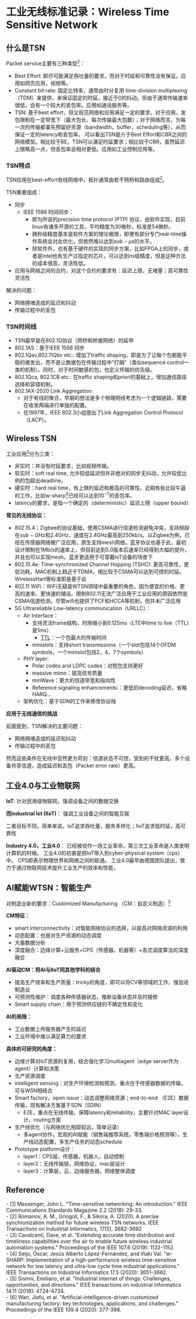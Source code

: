 # 工业无线标准记录：Wireless Time Sensitive Network


## 什么是TSN

Packet service主要有三种类型[<sup>2<sup>](#r1)：
- Best Effort: 即尽可能满足吞吐量的要求，而对于时延和可靠性没有保证。应用如网页应用，视频等。
- Constant bit rate: 固定比特率，通常由时分复用 time-division multiplexing（TDM）来提供，来保证固定的时延，接近于0的抖动。但由于通常传输速率很低，会有一个较大的丢包率。应用如通话服务等。
- TSN: 基于best effort，但又规范网络和应用满足一定的要求。对于应用，发包限制在一定带宽下（最大包长、每次传输最大包数）；对于网络而言，为每一次的传输都事先预留好资源（bandwidth，buffer，scheduling等），从而保证一定的latency和丢包率。
  可以看出TSN是介于Best Effort和CBR之间的网络模型。相比较于BE，TSN可以满足时延要求；相比较于CBR，虽然延迟上限略高一点，但丢包率会相对更低。应用如工业控制应用等。

### TSN特点

TSN应用在best-effort有线网络中，拓扑通常由若干网桥和路由组成[<sup>2<sup>](#r1)。

TSN重要组成：
- 同步
  - IEEE 1588 时间同步：
    - 即为所说的precision time protocol (PTP) 协议，由软件实现，目前linux有诸多开源的工具，平均精度为30微秒，标准差54微秒。
    - 微秒级精度基本是软件方案的理论极限，即便有部分专门real-time操作系统会对此优化，但依然难以达到$sub-\mu s$的水平。
    - 除软件外，也有基于硬件的实现的同步方案，比如FPGA上的同步，或者是intel也有生产过指定的芯片，可以达到$ns$级精度，但是这种方法的成本很高，灵活性低。
- 应用与网络之间的合约，对这个合约的要求有：延迟上限，无堵塞；高可靠性灵活性

解决的问题：
- 网络拥堵造成的延迟和抖动
- 传输过程中的丢包

### TSN时间线

- TSN最早是在802.1Q协议（网桥和桥接网络）的延申
- 802.1AS：基于IEEE 1588 同步
- 802.1Qav,802.11Qbv etc.: 增加了traffic shaping，即是为了让每个包都能平稳的被发出，而不是让数据包在传输过程中“打捆”（类似sequence control一类的机制）。同时，对于时间敏感的包，也定义传输的优先级。
- 802.1Qca, 802.1CB etc.: 在traffic shaping和priori的基础上，增加通信路径选择和容错机制。
- 802.1AX-2020 Link Aggregation:
  - 对于有线的聚合，早期的想法是多个物理网线考虑为一个逻辑链路，需要在收发两端进行单独的配置。
  - 在1997年，IEEE 802.3小组提出了Link Aggregation Control Protocol（LACP）。

## Wireless TSN

工业应用[<sup>3<sup>](#r3)分为三类：
- 非实时：并没有时延要求，比如视频传输。
- 软实时：soft real time, 允许较低延迟但并非绝对的同步无抖动，允许较低比例的包超出deadline。
- 硬实时：hard real time，有上限的延迟和极高的可靠性。近期有些比较牛逼的工作，比如w-sharp[<sup>3<sup>](#r4)已经可以达到$10^{-7}$的丢包率。
- latency的要求，是指一个确定的（deterministic）延迟上限（upper bound）

**常见的无线协议：**
- 802.15.4：Zigbee的协议基础，使用CSMA进行信道检测避免冲突，支持频段在$sub-GHz$和2.4GHz，速度在2.4GHz最高到250kb/s。以Zigbee为例，已经在传感器网络被广泛应用，原生支持mesh网络。蓝牙协议也基于此，最初设计限制在1Mb/s的速率上，但目前达到5.0版本后速率已经得到大幅的提升，并且也可以实现mesh。蓝牙更适用于可穿戴IoT设备的场景下
- 802.15.4e: Time-synchronized Channel Hopping (TSHC): 更高可靠性，更低功耗，MAC机制上趋近于TDMA，相比较于CSMA可以达到可控的时延。WirelessHart等标准即是基于此
- 802.11 WiFi：WiFi无疑是WTSN领域中最重要的角色，因为便宜的价格、更高的速率、更快速的铺设。限制802.11无法广泛应用于工业应用的原因依然是CSMA信道检测。尽管wifi也提供了PCF和HCCA等机制，但并未广泛应用
- 5G Ultrareliable Low-latency communication（URLLC）：
  - Air Interface： 
    - 支持灵活frame结构，时隙缩小到0.125ms（LTE中time to live（TTL）是1ms）
      - [TTL](https://ltehacks.com/viewtopic.php?t=2752)：一个包最大的传输时间
    - minislots：支持short transmissions（一个slot包括14个OFDM symbols，一个minislot包括2，4，7个symbols）
  - PHY layer:
    - Polar codes and LDPC codes：对短包支持更好
    - massive mimo：提高信号质量
    - mmWave：更大的信道带宽和指向性
    - Reference signaling enhancements:：更低的decoding延迟，省略HARQ...
  - 架构优化：基于SDN的工作来修改协议栈

**应用于无线通信的挑战**

前面提到，TSN解决的主要问题：
- 网络拥堵造成的延迟和抖动
- 传输过程中的丢包

然而这些条件在无线中显然更为苛刻：信道状态不可控，受到的干扰更高，多个设备共享信道，造成延迟和丢包（Packet error rate）更高。


## 工业4.0与工业物联网
**IoT**:
针对民用级物联网，强调设备之间的数据交换

**而industrial Iot (IIoT)**：
强调工业设备之间的智能互联

二者目标不同，简单来说，IoT追求吞吐量，服务多样化；IIoT追求低时延，高可靠性

**Industry 4.0，工业4.0**：
已经被视作一场工业革命，第三次工业革命是人类发明计算机的时候。
工业4.0的初衷是把IoT带入到cyber-physical system（cps）中。
CPS即表示物理世界和网络之间的联通。
工业4.0最早由德国团队提出，致力于通过物联网技术提升工业生产的效率和性能，

## AI赋能WTSN：智能生产
对制造业新的要求：Customized Manufacturing （CM：自定义制造）[<sup>3<sup>](#r5)

**CM特征：**
- smart interconnectivity：对智能网络协议的选择，以提高对网络资源的利用
- 动态配置：也是对生产资源的动态调度
- 大量数据分析
- 深度融合：边缘计算+云服务+CPS（传感器，机器等）+各式调度算法的深度融合

**AI驱动CM：将AI与IIoT同其他学科的结合**
- 提高生产效率和生产质量：tricky的角度，即可以将CV等领域的工作，强加进制造业
- 可预测性维护：调度各种传感器状态，推断设备状态并及时报修
- Smart supply chain：用于预测供应链的不确定性和变化

**AI的局限：**
- 工业数据上传服务器产生的延迟
- 工业环境中难以满足算力的要求

**具体的可研究的角度：**
- 边缘计算对IoT资源的复用，结合强化学习multiagent（edge server作为agent）计算和决策
- 生产资源调度
- intelligent sensing：对生产环境检测和预测，重点在于传感器数据的传输，可与WSN相结合
- Smart factory，open issue：动态调整网络资源；end-to-end （E2E）数据传输，现有解决方案基于SDN（SDIN）
  - E2E，重点在无线传输，保障latency和reliability，主要针对MAC layer设计、routing方案
- 生产线优化（与网络优化相距较远，简单记录）
  - 多agent协作，宏观的AI赋能（销售端推荐系统，零售端价格预测等），生产线动态配置，多生产任务的动态schedule
- Prototype platform设计：
  - layer1：CPS层，传感器，机器人，自动控制
  - layer2：无线传输层，网络协议，mac层设计
  - layer3：计算层，云、边缘服务器，网络整体调度

<!-- ## Blockchain赋能WTSN -->

## Reference
<div id="r1"></div>
- [1] Messenger, John L. "Time-sensitive networking: An introduction." IEEE Communications Standards Magazine 2.2 (2018): 29-33.
<div id="r2"></div>
- [2] Romanov, A. M., Gringoli, F., & Sikora, A. (2020). A precise synchronization method for future wireless TSN networks. IEEE Transactions on Industrial Informatics, 17(5), 3682-3692
<div id="r3"></div>
- [3] Cavalcanti, Dave, et al. "Extending accurate time distribution and timeliness capabilities over the air to enable future wireless industrial automation systems." Proceedings of the IEEE 107.6 (2019): 1132-1152.
<div id="r4"></div>
- [4] Seijo, Óscar, Jesús Alberto López-Fernández, and Iñaki Val. "w-SHARP: Implementation of a high-performance wireless time-sensitive network for low latency and ultra-low cycle time industrial applications." IEEE Transactions on Industrial Informatics 17.5 (2020): 3651-3662.
<div id="r5"></div>
- [5] Sisinni, Emiliano, et al. "Industrial internet of things: Challenges, opportunities, and directions." IEEE transactions on industrial informatics 14.11 (2018): 4724-4734.
<div id="r6"></div>
- [6] Wan, Jiafu, et al. "Artificial-intelligence-driven customized manufacturing factory: key technologies, applications, and challenges." Proceedings of the IEEE 109.4 (2020): 377-398.

